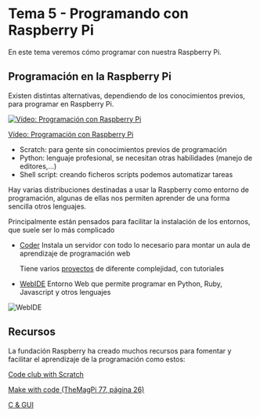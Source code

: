 # Tema 5 - Programando con Raspberry Pi

En este tema veremos cómo programar con nuestra Raspberry Pi.

## Programación en la Raspberry Pi

Existen distintas alternativas, dependiendo de los conocimientos previos, para programar en Raspberry Pi.

[![Vídeo: Programación con Raspberry Pi](https://img.youtube.com/vi/vpWt8iOGArM/0.jpg)](https://drive.google.com/file/d/1j_Rt1BTAKJDhk8guJcFG4VHf6tWiZcXu/view?usp=sharing)

[Vídeo: Programación con Raspberry Pi](https://drive.google.com/file/d/1j_Rt1BTAKJDhk8guJcFG4VHf6tWiZcXu/view?usp=sharing)

* Scratch: para gente sin conocimientos previos de programación
* Python: lenguaje profesional, se necesitan otras habilidades (manejo de editores,...)
* Shell script: creando ficheros scripts podemos automatizar tareas

Hay varias distribuciones destinadas a usar la Raspberry como entorno de programación, algunas de ellas nos permiten aprender de una forma sencilla otros lenguajes.

Principalmente están pensados para facilitar la instalación de los entornos, que suele ser lo más complicado

* [Coder](https://googlecreativelab.github.io/coder/) Instala un servidor con todo lo necesario para montar un aula de aprendizaje de programación web

	Tiene varios [proyectos](https://googlecreativelab.github.io/coder-projects/) de diferente complejidad, con tutoriales

* [WebIDE](https://learn.adafruit.com/webide?view=all) Entorno Web que permite programar en Python, Ruby, Javascript y otros lenguajes

![WebIDE](https://cdn-learn.adafruit.com/assets/assets/000/002/173/medium800/adafruit_products_Using2.jpg)


## Recursos

La fundación Raspberry ha creado muchos recursos para fomentar y facilitar el aprendizaje de la programación como estos:

[Code club with Scratch](https://magpi.raspberrypi.com/books/book-of-scratch)

[Make with code (TheMagPi 77, página 26)](https://magpi.raspberrypi.com/issues/77)

[C & GUI](https://magpi.raspberrypi.com/books/c-gui-programming)
